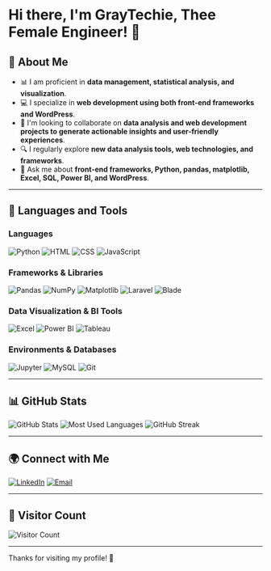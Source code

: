 # Hi there, I'm GrayTechie, Thee Female Engineer! 👋

## 🚀 About Me
- 📊 I am proficient in **data management, statistical analysis, and visualization**.
- 💻 I specialize in **web development using both front-end frameworks and WordPress**.
- 🤝 I'm looking to collaborate on **data analysis and web development projects to generate actionable insights and user-friendly experiences**.
- 🔍 I regularly explore **new data analysis tools, web technologies, and frameworks**.
- 💬 Ask me about **front-end frameworks, Python, pandas, matplotlib, Excel, SQL, Power BI, and WordPress**.

---

## 🔧 Languages and Tools

### **Languages**
![Python](https://img.shields.io/badge/Python-3776AB?style=for-the-badge&logo=python&logoColor=white)
![HTML](https://img.shields.io/badge/HTML5-E34F26?style=for-the-badge&logo=html5&logoColor=white)
![CSS](https://img.shields.io/badge/CSS3-1572B6?style=for-the-badge&logo=css3&logoColor=white)
![JavaScript](https://img.shields.io/badge/JavaScript-F7DF1E?style=for-the-badge&logo=javascript&logoColor=black)

### **Frameworks & Libraries**
![Pandas](https://img.shields.io/badge/Pandas-150458?style=for-the-badge&logo=pandas&logoColor=white)
![NumPy](https://img.shields.io/badge/NumPy-013243?style=for-the-badge&logo=numpy&logoColor=white)
![Matplotlib](https://img.shields.io/badge/Matplotlib-11557C?style=for-the-badge&logo=python&logoColor=white)
![Laravel](https://img.shields.io/badge/Laravel-FF2D20?style=for-the-badge&logo=laravel&logoColor=white)
![Blade](https://img.shields.io/badge/Blade-FF2D20?style=for-the-badge&logo=laravel&logoColor=white)

### **Data Visualization & BI Tools**
![Excel](https://img.shields.io/badge/Microsoft_Excel-217346?style=for-the-badge&logo=microsoft-excel&logoColor=white)
![Power BI](https://img.shields.io/badge/Power_BI-F2C811?style=for-the-badge&logo=power-bi&logoColor=black)
![Tableau](https://img.shields.io/badge/Tableau-E97627?style=for-the-badge&logo=tableau&logoColor=white)


### **Environments & Databases**
![Jupyter](https://img.shields.io/badge/Jupyter-F37626?style=for-the-badge&logo=jupyter&logoColor=white)
![MySQL](https://img.shields.io/badge/MySQL-4479A1?style=for-the-badge&logo=mysql&logoColor=white)
![Git](https://img.shields.io/badge/Git-F05032?style=for-the-badge&logo=git&logoColor=white)

---

## 📊 GitHub Stats

![GitHub Stats](https://github-readme-stats.vercel.app/api?username=graysama&show_icons=true&theme=dark)
![Most Used Languages](https://github-readme-stats.vercel.app/api/top-langs/?username=graysama&layout=compact&theme=dark)
![GitHub Streak](https://github-readme-streak-stats.herokuapp.com/?user=graysama&theme=dark)

---

## 🌍 Connect with Me
[![LinkedIn](https://img.shields.io/badge/LinkedIn-Profile-blue?style=for-the-badge&logo=linkedin)](https://linkedin.com/in/grayceehiuko)
[![Email](https://img.shields.io/badge/Email-Contact-red?style=for-the-badge&logo=gmail)](grayceehiuko@gmail.com)

---

## 👀 Visitor Count

![Visitor Count](https://komarev.com/ghpvc/?username=graysama&color=blue)

---

Thanks for visiting my profile! 🚀
